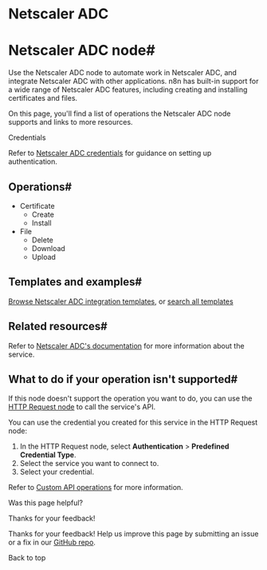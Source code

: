 # Netscaler ADC

[ ](https://github.com/n8n-io/n8n-docs/edit/main/docs/integrations/builtin/app-nodes/n8n-nodes-base.netscaleradc.md "Edit this page")

# Netscaler ADC node#

Use the Netscaler ADC node to automate work in Netscaler ADC, and integrate Netscaler ADC with other applications. n8n has built-in support for a wide range of Netscaler ADC features, including creating and installing certificates and files.

On this page, you'll find a list of operations the Netscaler ADC node supports and links to more resources.

Credentials

Refer to [Netscaler ADC credentials](../../credentials/netscaleradc/) for guidance on setting up authentication. 

## Operations#

  * Certificate
    * Create
    * Install
  * File
    * Delete
    * Download
    * Upload



## Templates and examples#

[Browse Netscaler ADC integration templates](https://n8n.io/integrations/netscaler-adc/), or [search all templates](https://n8n.io/workflows/)

## Related resources#

Refer to [Netscaler ADC's documentation](https://docs.citrix.com/en-us/citrix-adc/current-release/) for more information about the service.

## What to do if your operation isn't supported#

If this node doesn't support the operation you want to do, you can use the [HTTP Request node](../../core-nodes/n8n-nodes-base.httprequest/) to call the service's API.

You can use the credential you created for this service in the HTTP Request node: 

  1. In the HTTP Request node, select **Authentication** > **Predefined Credential Type**.
  2. Select the service you want to connect to.
  3. Select your credential.



Refer to [Custom API operations](../../../custom-operations/) for more information.

Was this page helpful? 

Thanks for your feedback! 

Thanks for your feedback! Help us improve this page by submitting an issue or a fix in our [GitHub repo](https://github.com/n8n-io/n8n-docs). 

Back to top 
